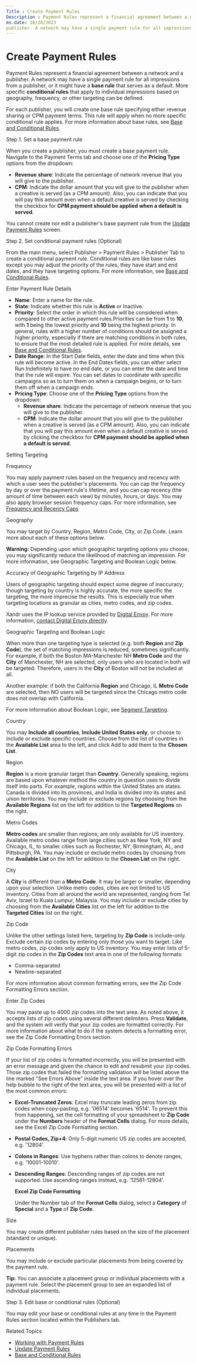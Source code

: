 ```yaml
---
Title : Create Payment Rules
Description : Payment Rules represent a financial agreement between a network and a
ms.date: 10/28/2023
publisher. A network may have a single payment rule for all impressions
---
```



# Create Payment Rules



Payment Rules represent a financial agreement between a network and a
publisher. A network may have a single payment rule for all impressions
from a publisher, or it might have a **base rule** that serves as a
default. More specific **conditional rules** that apply to individual
impressions based on geography, frequency, or other targeting can be
defined.

For each publisher, you will create one base rule specifying either
revenue sharing or CPM payment terms. This rule will apply when no more
specific conditional rule applies. For more information about base
rules, see
<a href="base-and-conditional-rules.md" class="xref">Base and
Conditional Rules</a>.

Step 1. Set a base payment rule

When you create a publisher, you must create a base payment rule.
Navigate to the Payment Terms tab and
choose one of the **Pricing Type** options from the dropdown:

- **Revenue share**: Indicate the percentage of network revenue that you
  will give to the publisher.
- **CPM**: Indicate the dollar amount that you will give to the
  publisher when a creative is served (as a CPM amount). Also, you can
  indicate that you will pay this amount even when a default creative is
  served by checking the checkbox for **CPM payment should be applied
  when a default is served**.

You cannot create nor edit a publisher's base payment rule from the
<a href="update-payment-rules.md" class="xref">Update Payment
Rules</a> screen.

Step 2. Set conditional payment rules (Optional)

From the main menu, select
Publisher
 \> Payment Rules  \>
Publisher Tab to create a
conditional payment rule. Conditional rules are like base rules except
you may adjust the priority of the rules, they have start and end dates,
and they have targeting options. For more information, see
<a href="base-and-conditional-rules.md" class="xref">Base and
Conditional Rules</a>.

Enter Payment Rule Details

- **Name**: Enter a name for the rule.
- **State**: Indicate whether this rule is **Active** or
  Inactive.
- **Priority**: Select the order in which this rule will be considered
  when compared to other active payment rules.Priorities can be from
  **1** to **10**, with **1** being the lowest priority and **10** being
  the highest priority. In general, rules with a higher number of
  conditions should be assigned a higher priority, especially if there
  are matching conditions in both rules, to ensure that the most
  detailed rule is applied. For more details, see
  <a href="base-and-conditional-rules.md" class="xref">Base and
  Conditional Rules</a>.
- **Date Range**: In the Start Date
  fields, enter the date and time when this rule will become active. In
  the End Dates fields, you can either
  select Run Indefinitely to have no
  end date, or you can enter the date and time that the rule will
  expire. You can set dates to coordinate with specific campaigns so as
  to turn them on when a campaign begins, or to turn them off when a
  campaign ends.
- **Pricing Type**: Choose one of the **Pricing Type** options from the
  dropdown:
  - **Revenue share**: Indicate the percentage of network revenue that
    you will give to the publisher.
  - **CPM**: Indicate the dollar amount that you will give to the
    publisher when a creative is served (as a CPM amount). Also, you can
    indicate that you will pay this amount even when a default creative
    is served by clicking the checkbox for **CPM payment should be
    applied when a default is served**.

Setting Targeting

Frequency

You may apply payment rules based on the frequency and recency with
which a user sees the publisher's placements. You can cap the frequency
by day or over the payment rule's lifetime, and you can cap recency (the
amount of time between each view) by minutes, hours, or days. You may
also apply browser session frequency caps. For more information, see
<a href="frequency-and-recency-caps.md" class="xref"
title="From the Audience &amp; Location Targeting section, you can apply frequency and recency caps to your line item to prevent overexposure by limiting how many (frequency) and how often (recency) creatives are shown to a user. You can use the Creative Frequency and Recency Report to view how often and how frequently users are viewing a specific advertiser&#39;s creatives.">Frequency
and Recency Caps</a>

Geography

You may target by Country, Region, Metro Code, City, or Zip Code. Learn
more about each of these options below.



<b>Warning:</b> Depending upon which
geographic targeting options you choose, you may significantly reduce
the likelihood of matching an impression. For more information, see
Geographic Targeting and Boolean Logic below.



Accuracy of Geographic Targeting by IP Address

Users of geographic targeting should expect some degree of inaccuracy;
though targeting by country is highly accurate, the more specific the
targeting, the more imprecise the results. This is especially true when
targeting locations as granular as cities, metro codes, and zip codes.

Xandr uses the IP lookup service provided by
<a href="http://www.digitalelement.com/geolocation/" class="xref"
target="_blank">Digital Envoy</a>. For more information,
<a href="http://www.digitalelement.com/contact-us/" class="xref"
target="_blank">contact Digital Envoy directly</a>.

Geographic Targeting and Boolean Logic

When more than one targeting type is selected (e.g. both **Region** and
**Zip Code**), the set of matching impressions is reduced, sometimes
significantly. For example, if both the Boston MA-Manchester NH **Metro
Code** and the **City** of Manchester, NH are selected, only users who
are located in both will be targeted. Therefore, users in the **City**
of Boston will not be included at all.

Another example: if both the California **Region** and Chicago, IL
**Metro Code** are selected, then NO users will be targeted since the
Chicago metro code does not overlap with California.

For more information about Boolean Logic, see
<a href="segment-targeting.md" class="xref"
title="You can target users within segments by using Boolean expressions. Users get added to segments after they&#39;ve viewed or clicked a particular creative.">Segment
Targeting</a>.

Country

You may **Include all countries**, **Include United States only**, or
choose to include or exclude specific countries. Choose from the list of
countries in the **Available List** area to the left, and click
Add to add them to the **Chosen
List**.

Region

**Region** is a more granular target than **Country**. Generally
speaking, regions are based upon whatever method the country in question
uses to divide itself into parts. For example, regions within the United
States are states. Canada is divided into its provinces, and India is
divided into its states and union territories. You may include or
exclude regions by choosing from the **Available Regions** list on the
left for addition to the **Targeted Regions** on the right.

Metro Codes

**Metro codes** are smaller than regions; are only available for US
inventory. Available metro codes range from large cities such as New
York, NY and Chicago, IL, to smaller cities such as Rochester, NY,
Birmingham, AL, and Pittsburgh, PA. You may include or exclude metro
codes by choosing from the **Available List** on the left for addition
to the **Chosen List** on the right.

City

A **City** is different than a **Metro Code**. It may be larger or
smaller, depending upon your selection. Unlike metro codes, cities are
not limited to US inventory. Cities from all around the world are
represented, ranging from Tel Aviv, Israel to Kuala Lumpur, Malaysia.
You may include or exclude cities by choosing from the **Available
Cities** list on the left for addition to the **Targeted Cities** list
on the right.

Zip Code

Unlike the other settings listed here, targeting by **Zip Code** is
include-only. Exclude certain zip codes by entering only those you want
to target. Like metro codes, zip codes only apply to US inventory. You
may enter lists of 5-digit zip codes in the **Zip Codes** text area in
one of the following formats:

- Comma-separated
- Newline-separated

For more information about common formatting errors, see the Zip Code
Formatting Errors section.

Enter Zip Codes

You may paste up to 4000 zip codes into the text area. As noted above,
it accepts lists of zip codes using several different delimiters. Press
**Validate**, and the system will verify that your zip codes are
formatted correctly. For more information about what to do if the system
detects a formatting error, see the Zip Code Formatting Errors section.

Zip Code Formatting Errors

If your list of zip codes is formatted incorrectly, you will be
presented with an error message and given the chance to edit and
resubmit your zip codes. Those zip codes that failed the formatting
validation will be listed above the line marked "See Errors Above"
inside the text area. If you hover over the help bubble to the right of
the text area, you will be presented with a list of the most common
errors:

- **Excel-Truncated Zeros**: Excel may truncate leading zeros from zip
  codes when copy-pasting, e.g. '06514' becomes '6514'. To prevent this
  from happening, set the cell formatting of your spreadsheet to **Zip
  Code** under the **Numbers** header of the **Format Cells** dialog.
  For more details, see the Excel Zip Code Formatting section.

- **Postal Codes, Zip+4**: Only 5-digit numeric US zip codes are
  accepted, e.g. '12804'.

- **Colons in Ranges**: Use hyphens rather than colons to denote ranges,
  e.g. '10001-10010'.

- **Descending Ranges**: Descending ranges of zip codes are not
  supported. Use ascending ranges instead, e.g. '12561-12804'.

  **Excel Zip Code Formatting**

  Under the Number tab of the **Format
  Cells** dialog, select a **Category** of **Special** and a **Type** of
  **Zip Code**.

Size

You may create different publisher rules based on the size of the
placement (standard or unique).

Placements

You may include or exclude particular placements from being covered by
the payment rule.



<b>Tip:</b> You can associate a placement
group or individual placements with a payment rule. Select the placement
group to see an expanded list of individual placements.



Step 3. Edit base or conditional rules (Optional)

You may edit your base or conditional rules at any time in the
Payment Rules section located within
the Publishers tab.

Related Topics

- <a href="working-with-payment-rules.md" class="xref">Working with
  Payment Rules</a>
- <a href="update-payment-rules.md" class="xref">Update Payment
  Rules</a>
- <a href="base-and-conditional-rules.md" class="xref">Base and
  Conditional Rules</a>




